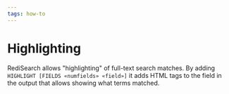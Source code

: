 ```yaml
---
tags: how-to
---
```


# Highlighting
RediSearch allows "highlighting" of full-text search matches. By adding `HIGHLIGHT [FIELDS «numfields» «field»]` it adds HTML tags to the field in the output that allows showing what terms matched.
